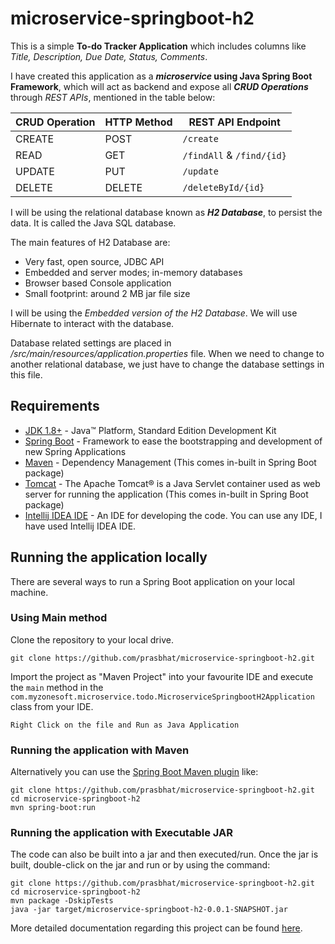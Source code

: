# microservice-springboot-h2

This is a simple **To-do Tracker Application** which includes columns like _Title, Description, Due Date, Status, Comments_.

I have created this application as a ***microservice* using Java Spring Boot Framework**, which will act as backend and expose all ***CRUD Operations*** through _REST APIs_,
mentioned in the table below:

| CRUD Operation | HTTP Method | REST API Endpoint |
|----------------|-------------|-------------------|
| CREATE | POST | `/create` |
| READ | GET | `/findAll` & `/find/{id}` |
| UPDATE | PUT | `/update` |
| DELETE | DELETE | `/deleteById/{id}` |

I will be using the relational database known as ***H2 Database***, to persist the data. It is called the Java SQL
database.

The main features of H2 Database are:

- Very fast, open source, JDBC API
- Embedded and server modes; in-memory databases
- Browser based Console application
- Small footprint: around 2 MB jar file size

I will be using the _Embedded version of the H2 Database_. We will use Hibernate to interact with the database.

Database related settings are placed in _/src/main/resources/application.properties_ file. When we need to change to
another relational database, we just have to change the database settings in this file.

## Requirements

- [JDK 1.8+](https://www.oracle.com/java/technologies/javase-downloads.html) - Java™ Platform, Standard Edition
  Development Kit
- [Spring Boot](https://spring.io/projects/spring-boot) - Framework to ease the bootstrapping and development of new
  Spring Applications
- [Maven](https://maven.apache.org/) - Dependency Management (This comes in-built in Spring Boot package)
- [Tomcat](http://tomcat.apache.org/) - The Apache Tomcat® is a Java Servlet container used as web server for running
  the application (This comes in-built in Spring Boot package)
- [Intellij IDEA IDE](https://www.jetbrains.com/idea/download/#section=windows) - An IDE for developing the code. You
  can use any IDE, I have used Intellij IDEA IDE.

## Running the application locally

There are several ways to run a Spring Boot application on your local machine.

### Using Main method

Clone the repository to your local drive.

```shell
git clone https://github.com/prasbhat/microservice-springboot-h2.git
```

Import the project as "Maven Project" into your favourite IDE and execute the `main` method in
the  `com.myzonesoft.microservice.todo.MicroserviceSpringbootH2Application` class from your IDE.

`Right Click on the file and Run as Java Application`

### Running the application with Maven

Alternatively you can use
the [Spring Boot Maven plugin](https://docs.spring.io/spring-boot/docs/current/reference/html/build-tool-plugins-maven-plugin.html)
like:

```shell
git clone https://github.com/prasbhat/microservice-springboot-h2.git
cd microservice-springboot-h2
mvn spring-boot:run
```

### Running the application with Executable JAR

The code can also be built into a jar and then executed/run. Once the jar is built, double-click on the jar and run or by using the command:

```shell
git clone https://github.com/prasbhat/microservice-springboot-h2.git
cd microservice-springboot-h2
mvn package -DskipTests
java -jar target/microservice-springboot-h2-0.0.1-SNAPSHOT.jar
```

More detailed documentation regarding this project can be 
found [here](https://myzonesoft.com/post/microservice-springboot-h2/).